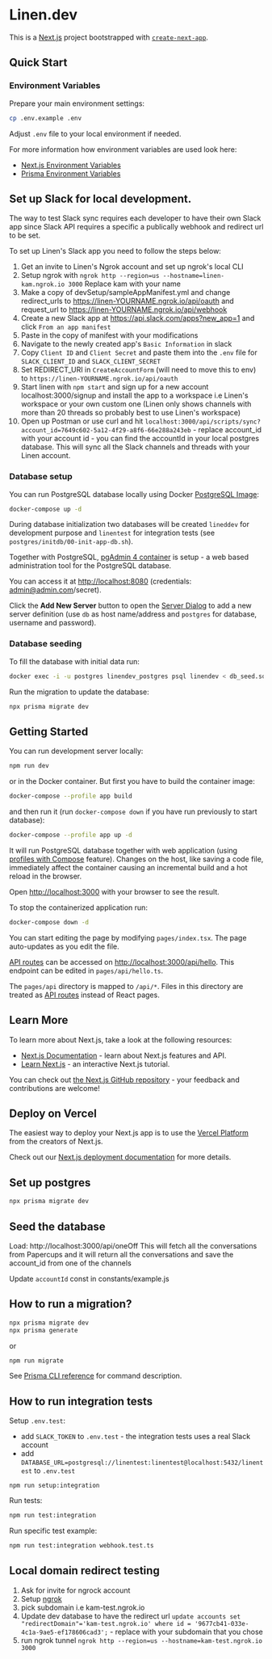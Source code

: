 # Linen.dev

This is a [Next.js](https://nextjs.org/) project bootstrapped with [`create-next-app`](https://github.com/vercel/next.js/tree/canary/packages/create-next-app).

## Quick Start

### Environment Variables

Prepare your main environment settings:

```bash
cp .env.example .env
```

Adjust `.env` file to your local environment if needed.

For more information how environment variables are used look here:

- [Next.js Environment Variables](https://nextjs.org/docs/basic-features/environment-variables)
- [Prisma Environment Variables](https://www.prisma.io/docs/guides/development-environment/environment-variables#using-env-files)

## Set up Slack for local development.

The way to test Slack sync requires each developer to have their own Slack app since Slack API requires a specific a publically webhook and redirect url to be set.

To set up Linen's Slack app you need to follow the steps below:

1. Get an invite to Linen's Ngrok account and set up ngrok's local CLI
2. Setup ngrok with `ngrok http --region=us --hostname=linen-kam.ngrok.io 3000` Replace kam with your name
3. Make a copy of devSetup/sampleAppManifest.yml and change redirect_urls to https://linen-YOURNAME.ngrok.io/api/oauth and request_url to https://linen-YOURNAME.ngrok.io/api/webhook
4. Create a new Slack app at https://api.slack.com/apps?new_app=1 and click `From an app manifest`
5. Paste in the copy of manifest with your modifications
6. Navigate to the newly created app's `Basic Information` in slack
7. Copy `Client ID` and `Client Secret` and paste them into the `.env` file for `SLACK_CLIENT_ID` and `SLACK_CLIENT_SECRET`
8. Set REDIRECT_URI in `CreateAccountForm` (will need to move this to env) to `https://linen-YOURNAME.ngrok.io/api/oauth`
9. Start linen with `npm start` and sign up for a new account localhost:3000/signup and install the app to a workspace i.e Linen's workspace or your own custom one (Linen only shows channels with more than 20 threads so probably best to use Linen's workspace)
10. Open up Postman or use curl and hit `localhost:3000/api/scripts/sync?account_id=7649c602-5a12-4f29-a8f6-66e288a243eb` - replace account_id with your account id - you can find the accountId in your local postgres database. This will sync all the Slack channels and threads with your Linen account.

### Database setup

You can run PostgreSQL database locally using Docker [PostgreSQL Image](https://hub.docker.com/_/postgres):

```bash
docker-compose up -d
```

During database initialization two databases will be created `lineddev` for development purpose and `linentest`
for integration tests (see `postgres/initdb/00-init-app-db.sh`).

Together with PostgreSQL, [pgAdmin 4 container](https://www.pgadmin.org/download/pgadmin-4-container/) is setup -
a web based administration tool for the PostgreSQL database.

You can access it at [http://localhost:8080](http://localhost:8080/) (credentials: admin@admin.com/secret).

Click the **Add New Server** button to open the [Server Dialog](https://www.pgadmin.org/docs/pgadmin4/latest/server_dialog.html)
to add a new server definition (use `db` as host name/address and `postgres` for database, username and password).

### Database seeding

To fill the database with initial data run:

```bash
docker exec -i -u postgres linendev_postgres psql linendev < db_seed.sql
```

Run the migration to update the database:

```bash
npx prisma migrate dev
```

## Getting Started

You can run development server locally:

```bash
npm run dev
```

or in the Docker container. But first you have to build the container image:

```bash
docker-compose --profile app build
```

and then run it (run `docker-compose down` if you have run previously to start database):

```bash
docker-compose --profile app up -d
```

It will run PostgreSQL database together with web application (using [profiles with Compose](https://docs.docker.com/compose/profiles/) feature).
Changes on the host, like saving a code file, immediately affect the container causing an incremental build
and a hot reload in the browser.

Open [http://localhost:3000](http://localhost:3000) with your browser to see the result.

To stop the containerized application run:

```bash
docker-compose down -d
```

You can start editing the page by modifying `pages/index.tsx`. The page auto-updates as you edit the file.

[API routes](https://nextjs.org/docs/api-routes/introduction) can be accessed on [http://localhost:3000/api/hello](http://localhost:3000/api/hello). This endpoint can be edited in `pages/api/hello.ts`.

The `pages/api` directory is mapped to `/api/*`. Files in this directory are treated as [API routes](https://nextjs.org/docs/api-routes/introduction) instead of React pages.

## Learn More

To learn more about Next.js, take a look at the following resources:

- [Next.js Documentation](https://nextjs.org/docs) - learn about Next.js features and API.
- [Learn Next.js](https://nextjs.org/learn) - an interactive Next.js tutorial.

You can check out [the Next.js GitHub repository](https://github.com/vercel/next.js/) - your feedback and contributions are welcome!

## Deploy on Vercel

The easiest way to deploy your Next.js app is to use the [Vercel Platform](https://vercel.com/new?utm_medium=default-template&filter=next.js&utm_source=create-next-app&utm_campaign=create-next-app-readme) from the creators of Next.js.

Check out our [Next.js deployment documentation](https://nextjs.org/docs/deployment) for more details.

## Set up postgres

```bash
npx prisma migrate dev
```

## Seed the database

Load: http://localhost:3000/api/oneOff
This will fetch all the conversations from Papercups and it will return all the conversations and save the account_id from one of the channels

Update `accountId` const in constants/example.js

## How to run a migration?

```bash
npx prisma migrate dev
npx prisma generate
```

or

```bash
npm run migrate
```

See [Prisma CLI reference](https://www.prisma.io/docs/reference/api-reference/command-reference) for command description.

## How to run integration tests

Setup `.env.test`:

- add `SLACK_TOKEN` to `.env.test` - the integration tests uses a real Slack account
- add `DATABASE_URL=postgresql://linentest:linentest@localhost:5432/linentest` to `.env.test`

```
npm run setup:integration
```

Run tests:

```bash
npm run test:integration
```

Run specific test example:

```bash
npm run test:integration webhook.test.ts
```

## Local domain redirect testing

1. Ask for invite for ngrock account
2. Setup [ngrok](https://ngrok.io/)
3. pick subdomain i.e kam-test.ngrok.io
4. Update dev database to have the redirect url `update accounts set "redirectDomain"='kam-test.ngrok.io' where id = '9677cb41-033e-4c1a-9ae5-ef178606cad3';` - replace with your subdomain that you chose
5. run ngrok tunnel `ngrok http --region=us --hostname=kam-test.ngrok.io 3000`
